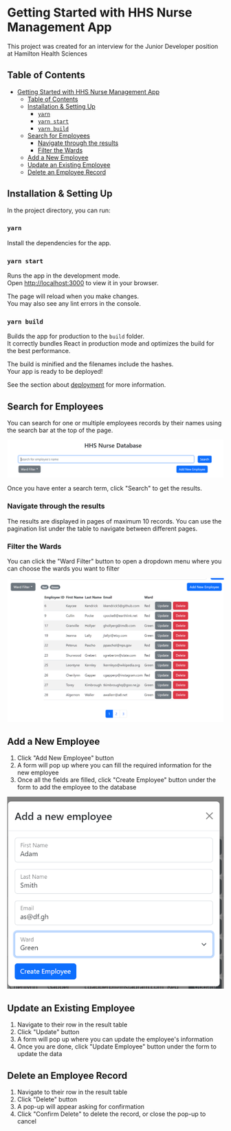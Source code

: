 # Getting Started with HHS Nurse Management App

This project was created for an interview for the Junior Developer position at Hamilton Health Sciences

## Table of Contents
- [Getting Started with HHS Nurse Management App](#getting-started-with-hhs-nurse-management-app)
  - [Table of Contents](#table-of-contents)
  - [Installation \& Setting Up](#installation--setting-up)
    - [`yarn`](#yarn)
    - [`yarn start`](#yarn-start)
    - [`yarn build`](#yarn-build)
  - [Search for Employees](#search-for-employees)
    - [Navigate through the results](#navigate-through-the-results)
    - [Filter the Wards](#filter-the-wards)
  - [Add a New Employee](#add-a-new-employee)
  - [Update an Existing Employee](#update-an-existing-employee)
  - [Delete an Employee Record](#delete-an-employee-record)

## Installation & Setting Up

In the project directory, you can run:

### `yarn`

Install the dependencies for the app.

### `yarn start`

Runs the app in the development mode.\
Open [http://localhost:3000](http://localhost:3000) to view it in your browser.

The page will reload when you make changes.\
You may also see any lint errors in the console.

### `yarn build`

Builds the app for production to the `build` folder.\
It correctly bundles React in production mode and optimizes the build for the best performance.

The build is minified and the filenames include the hashes.\
Your app is ready to be deployed!

See the section about [deployment](https://facebook.github.io/create-react-app/docs/deployment) for more information.

## Search for Employees

You can search for one or multiple employees records by their names using the search bar at the top of the page.

![Search Bar](./docs/images/search.png)

Once you have enter a search term, click "Search" to get the results.

### Navigate through the results

The results are displayed in pages of maximum 10 records. You can use the pagination list under the table to navigate between different pages.

### Filter the Wards

You can click the "Ward Filter" button to open a dropdown menu where you can choose the wards you want to filter

![Result table with ward filter and pagination](./docs/images/filter-pagination.png)

## Add a New Employee

1. Click "Add New Employee" button
2. A form will pop up where you can fill the required information for the new employee
3. Once all the fields are filled, click "Create Employee" button under the form to add the employee to the database

![Add new employee form](./docs/images/add.png)

## Update an Existing Employee

1. Navigate to their row in the result table
2. Click "Update" button
3. A form will pop up where you can update the employee's information
4. Once you are done, click "Update Employee" button under the form to update the data

## Delete an Employee Record

1. Navigate to their row in the result table
2. Click "Delete" button
3. A pop-up will appear asking for confirmation
4. Click "Confirm Delete" to delete the record, or close the pop-up to cancel
